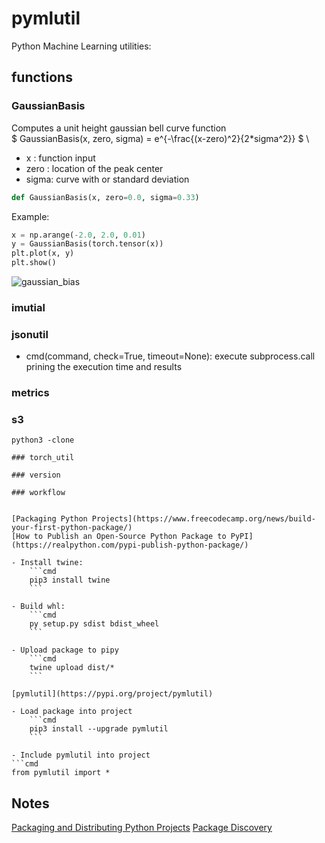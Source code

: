 # pymlutil
Python Machine Learning utilities:

## functions
### GaussianBasis
Computes a unit height gaussian bell curve function  \
$ GaussianBasis(x, zero, sigma) = e^{-\frac{(x-zero)^2}{2*sigma^2}} $ \
- x : function input
- zero : location of the peak center
- sigma: curve with or standard deviation

```python
def GaussianBasis(x, zero=0.0, sigma=0.33)
```

Example:
```python
x = np.arange(-2.0, 2.0, 0.01) 
y = GaussianBasis(torch.tensor(x))
plt.plot(x, y)
plt.show()
```
![gaussian_bias](./img/gaussian_bias.png)


### imutial

### jsonutil

- cmd(command, check=True, timeout=None): execute subprocess.call prining the execution time and results

### metrics

### s3
```
python3 -clone 

### torch_util

### version

### workflow


[Packaging Python Projects](https://www.freecodecamp.org/news/build-your-first-python-package/)
[How to Publish an Open-Source Python Package to PyPI](https://realpython.com/pypi-publish-python-package/)

- Install twine:
    ```cmd
    pip3 install twine
    ```

- Build whl:
    ```cmd
    py setup.py sdist bdist_wheel
    ```

- Upload package to pipy
    ```cmd
    twine upload dist/*
    ```

[pymlutil](https://pypi.org/project/pymlutil)

- Load package into project
    ```cmd
    pip3 install --upgrade pymlutil
    ```

- Include pymlutil into project
```cmd
from pymlutil import *
```

## Notes
[Packaging and Distributing Python Projects](https://indico.in2p3.fr/event/20306/contributions/96819/attachments/64768/89975/packaging.pdf)
[Package Discovery](https://setuptools.pypa.io/en/latest/userguide/package_discovery.html)